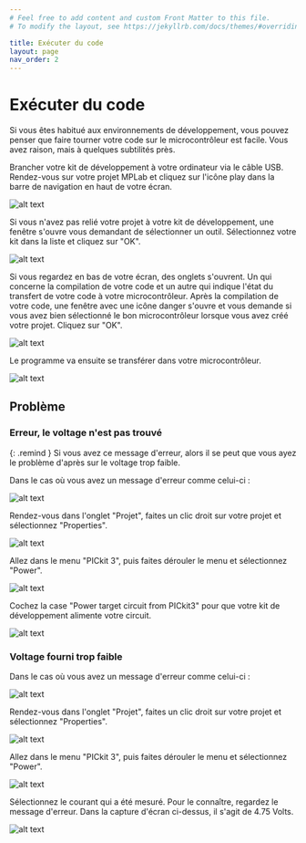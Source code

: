 ```yaml
---
# Feel free to add content and custom Front Matter to this file.
# To modify the layout, see https://jekyllrb.com/docs/themes/#overriding-theme-defaults

title: Exécuter du code
layout: page
nav_order: 2
---
```


# Exécuter du code

Si vous êtes habitué aux environnements de développement, vous pouvez penser que faire tourner votre code sur le microcontrôleur est facile. Vous avez raison, mais à quelques subtilités près.

Brancher votre kit de développement à votre ordinateur via le câble USB. Rendez-vous sur votre projet MPLab et cliquez sur l'icône play dans la barre de navigation en haut de votre écran.

![alt text](runcode-1.png)

Si vous n'avez pas relié votre projet à votre kit de développement, une fenêtre s'ouvre vous demandant de sélectionner un outil. Sélectionnez votre kit dans la liste et cliquez sur "OK".

![alt text](runcode-1.png)

Si vous regardez en bas de votre écran, des onglets s'ouvrent. Un qui concerne la compilation de votre code et un autre qui indique l'état du transfert de votre code à votre microcontrôleur. Après la compilation de votre code, une fenêtre avec une icône danger s'ouvre et vous demande si vous avez bien sélectionné le bon microcontrôleur lorsque vous avez créé votre projet. Cliquez sur "OK".

![alt text](runcode-2.png)

Le programme va ensuite se transférer dans votre microcontrôleur.

![alt text](runcode-9.png)

## Problème

### Erreur, le voltage n'est pas trouvé

{: .remind }
Si vous avez ce message d'erreur, alors il se peut que vous ayez le problème d'après sur le voltage trop faible.

Dans le cas où vous avez un message d'erreur comme celui-ci :

![alt text](runcode-3.png)

Rendez-vous dans l'onglet "Projet", faites un clic droit sur votre projet et sélectionnez "Properties".

![alt text](runcode-4.png)

Allez dans le menu "PICkit 3", puis faites dérouler le menu et sélectionnez "Power".

![alt text](runcode-5.png)

Cochez la case "Power target circuit from PICkit3" pour que votre kit de développement alimente votre circuit.

![alt text](runcode-6.png)


### Voltage fourni trop faible

Dans le cas où vous avez un message d'erreur comme celui-ci :

![alt text](runcode-7.png)

Rendez-vous dans l'onglet "Projet", faites un clic droit sur votre projet et sélectionnez "Properties".

![alt text](runcode-4.png)

Allez dans le menu "PICkit 3", puis faites dérouler le menu et sélectionnez "Power".

![alt text](runcode-5.png)

Sélectionnez le courant qui a été mesuré. Pour le connaître, regardez le message d'erreur. Dans la capture d'écran ci-dessus, il s'agit de 4.75 Volts.

![alt text](runcode-8.png)
